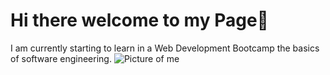 # Hi there welcome to my Page👋

I am currently starting to learn in a Web Development Bootcamp the basics of software engineering.
![Picture of me]([https://tsg-leichtathletik-rasenkraftsport.heidenheim.com/index.php/2023/10/05/1-oktober-2023-koeln-marathon/#iLightbox[gallery_image_1]/0](https://tsg-leichtathletik-rasenkraftsport.heidenheim.com/wp-content/uploads/2023/10/Bjoern_Jentschke.jpg))
<!--
**Bjoern-Jentschke/Bjoern-Jentschke** is a ✨ _special_ ✨ repository because its `README.md` (this file) appears on your GitHub profile.

Here are some ideas to get you started:

- 🔭 I’m currently working on ...
- 🌱 I’m currently learning ...
- 👯 I’m looking to collaborate on ...
- 🤔 I’m looking for help with ...
- 💬 Ask me about ...
- 📫 How to reach me: ...
- 😄 Pronouns: ...
- ⚡ Fun fact: ...
-->
